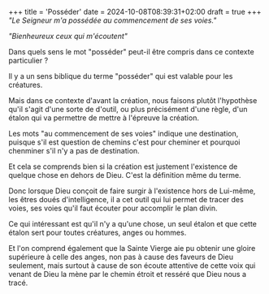 +++
title = 'Posséder'
date = 2024-10-08T08:39:31+02:00
draft = true
+++
*"Le Seigneur m'a possédée au commencement de ses voies."*

*"Bienheureux ceux qui m'écoutent"*


Dans quels sens le mot "posséder" peut-il être compris dans ce contexte particulier ?

Il y a un sens biblique du terme "posséder" qui est valable pour les créatures.

 Mais dans ce contexte d'avant la création, nous faisons plutôt l'hypothèse qu'il s'agit d'une sorte de d'outil, ou plus précisément d'une règle, d'un étalon qui va permettre de mettre à l'épreuve la création.

Les mots "au commencement de ses voies" indique une destination, puisque s'il est question de chemins c'est pour cheminer et pourquoi chenminer s'il n'y a pas de destination.

Et cela se comprends bien si la création est justement l'existence de quelque chose en dehors de Dieu. C'est la définition même du terme.

Donc lorsque Dieu conçoit de faire surgir à l'existence hors de Lui-même, les êtres doués d'intelligence, il a cet outil qui lui permet de tracer des voies, ses voies qu'il faut écouter pour accomplir le plan divin.

Ce qui intéressant est qu'il n'y a qu'une chose, un seul étalon et que cette étalon sert pour toutes créatures, anges ou hommes.

Et l'on comprend également que la Sainte Vierge aie pu obtenir une gloire supérieure à celle des anges, non pas à cause des faveurs de Dieu seulement, mais surtout à cause de son écoute attentive de cette voix qui venant de Dieu la mène par le chemin étroit et resséré que Dieu nous a tracé.